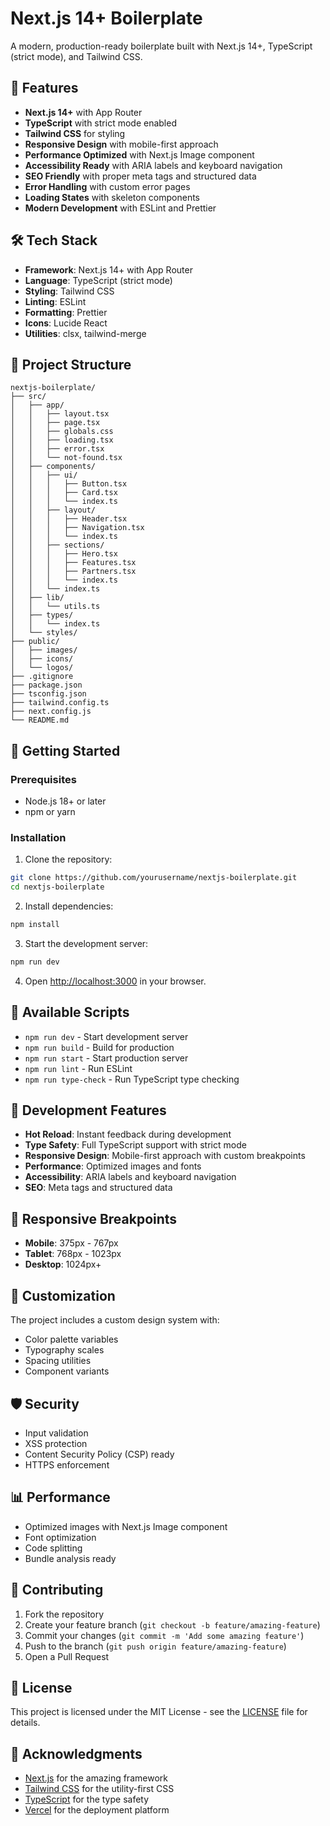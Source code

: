 # Next.js 14+ Boilerplate

A modern, production-ready boilerplate built with Next.js 14+, TypeScript (strict mode), and Tailwind CSS.

## 🚀 Features

- **Next.js 14+** with App Router
- **TypeScript** with strict mode enabled
- **Tailwind CSS** for styling
- **Responsive Design** with mobile-first approach
- **Performance Optimized** with Next.js Image component
- **Accessibility Ready** with ARIA labels and keyboard navigation
- **SEO Friendly** with proper meta tags and structured data
- **Error Handling** with custom error pages
- **Loading States** with skeleton components
- **Modern Development** with ESLint and Prettier

## 🛠️ Tech Stack

- **Framework**: Next.js 14+ with App Router
- **Language**: TypeScript (strict mode)
- **Styling**: Tailwind CSS
- **Linting**: ESLint
- **Formatting**: Prettier
- **Icons**: Lucide React
- **Utilities**: clsx, tailwind-merge

## 📁 Project Structure

```
nextjs-boilerplate/
├── src/
│   ├── app/
│   │   ├── layout.tsx
│   │   ├── page.tsx
│   │   ├── globals.css
│   │   ├── loading.tsx
│   │   ├── error.tsx
│   │   └── not-found.tsx
│   ├── components/
│   │   ├── ui/
│   │   │   ├── Button.tsx
│   │   │   ├── Card.tsx
│   │   │   └── index.ts
│   │   ├── layout/
│   │   │   ├── Header.tsx
│   │   │   ├── Navigation.tsx
│   │   │   └── index.ts
│   │   ├── sections/
│   │   │   ├── Hero.tsx
│   │   │   ├── Features.tsx
│   │   │   ├── Partners.tsx
│   │   │   └── index.ts
│   │   └── index.ts
│   ├── lib/
│   │   └── utils.ts
│   ├── types/
│   │   └── index.ts
│   └── styles/
├── public/
│   ├── images/
│   ├── icons/
│   └── logos/
├── .gitignore
├── package.json
├── tsconfig.json
├── tailwind.config.ts
├── next.config.js
└── README.md
```

## 🚀 Getting Started

### Prerequisites

- Node.js 18+ or later
- npm or yarn

### Installation

1. Clone the repository:
```bash
git clone https://github.com/yourusername/nextjs-boilerplate.git
cd nextjs-boilerplate
```

2. Install dependencies:
```bash
npm install
```

3. Start the development server:
```bash
npm run dev
```

4. Open [http://localhost:3000](http://localhost:3000) in your browser.

## 📝 Available Scripts

- `npm run dev` - Start development server
- `npm run build` - Build for production
- `npm run start` - Start production server
- `npm run lint` - Run ESLint
- `npm run type-check` - Run TypeScript type checking

## 🎯 Development Features

- **Hot Reload**: Instant feedback during development
- **Type Safety**: Full TypeScript support with strict mode
- **Responsive Design**: Mobile-first approach with custom breakpoints
- **Performance**: Optimized images and fonts
- **Accessibility**: ARIA labels and keyboard navigation
- **SEO**: Meta tags and structured data

## 📱 Responsive Breakpoints

- **Mobile**: 375px - 767px
- **Tablet**: 768px - 1023px
- **Desktop**: 1024px+

## 🎨 Customization

The project includes a custom design system with:
- Color palette variables
- Typography scales
- Spacing utilities
- Component variants

## 🛡️ Security

- Input validation
- XSS protection
- Content Security Policy (CSP) ready
- HTTPS enforcement

## 📊 Performance

- Optimized images with Next.js Image component
- Font optimization
- Code splitting
- Bundle analysis ready

## 🤝 Contributing

1. Fork the repository
2. Create your feature branch (`git checkout -b feature/amazing-feature`)
3. Commit your changes (`git commit -m 'Add some amazing feature'`)
4. Push to the branch (`git push origin feature/amazing-feature`)
5. Open a Pull Request

## 📄 License

This project is licensed under the MIT License - see the [LICENSE](LICENSE) file for details.

## 🙏 Acknowledgments

- [Next.js](https://nextjs.org/) for the amazing framework
- [Tailwind CSS](https://tailwindcss.com/) for the utility-first CSS
- [TypeScript](https://www.typescriptlang.org/) for the type safety
- [Vercel](https://vercel.com/) for the deployment platform

